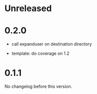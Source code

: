 # Unreleased

# 0.2.0

- call expanduser on destination directory

- template: do coverage on 1.2

# 0.1.1

No changelog before this version.
